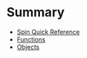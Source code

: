 # Summary

* [Spin Quick Reference](README.adoc)
* [Functions](functions.adoc)
* [Objects](objects.adoc)

